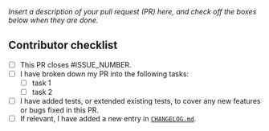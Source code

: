 *Insert a description of your pull request (PR) here, and check off the boxes below when they are done.*

## Contributor checklist

- [ ] This PR closes #ISSUE_NUMBER.
- [ ] I have broken down my PR into the following tasks:
   -  [ ] task 1
   -  [ ] task 2
- [ ] I have added tests, or extended existing tests, to cover any new features or bugs fixed in this PR.
- [ ] If relevant, I have added a new entry in [`CHANGELOG.md`](./index.html).
